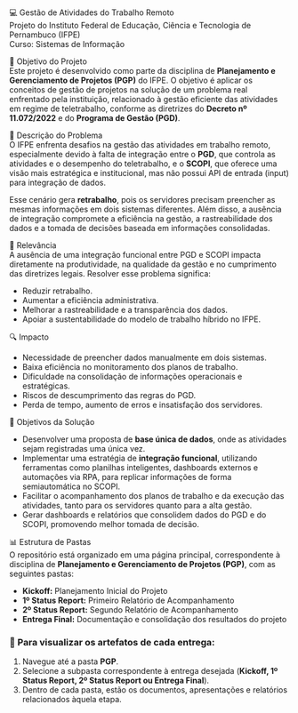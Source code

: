 💻 Gestão de Atividades do Trabalho Remoto  
Projeto do Instituto Federal de Educação, Ciência e Tecnologia de Pernambuco (IFPE)  
Curso: Sistemas de Informação  

🎯 Objetivo do Projeto  
Este projeto é desenvolvido como parte da disciplina de **Planejamento e Gerenciamento de Projetos (PGP)** do IFPE. O objetivo é aplicar os conceitos de gestão de projetos na solução de um problema real enfrentado pela instituição, relacionado à gestão eficiente das atividades em regime de teletrabalho, conforme as diretrizes do **Decreto nº 11.072/2022** e do **Programa de Gestão (PGD)**.  

📝 Descrição do Problema  
O IFPE enfrenta desafios na gestão das atividades em trabalho remoto, especialmente devido à falta de integração entre o **PGD**, que controla as atividades e o desempenho do teletrabalho, e o **SCOPI**, que oferece uma visão mais estratégica e institucional, mas não possui API de entrada (input) para integração de dados.  

Esse cenário gera **retrabalho**, pois os servidores precisam preencher as mesmas informações em dois sistemas diferentes. Além disso, a ausência de integração compromete a eficiência na gestão, a rastreabilidade dos dados e a tomada de decisões baseada em informações consolidadas.  

🌟 Relevância  
A ausência de uma integração funcional entre PGD e SCOPI impacta diretamente na produtividade, na qualidade da gestão e no cumprimento das diretrizes legais. Resolver esse problema significa:  
- Reduzir retrabalho.  
- Aumentar a eficiência administrativa.  
- Melhorar a rastreabilidade e a transparência dos dados.  
- Apoiar a sustentabilidade do modelo de trabalho híbrido no IFPE.  

🔍 Impacto  
- Necessidade de preencher dados manualmente em dois sistemas.  
- Baixa eficiência no monitoramento dos planos de trabalho.  
- Dificuldade na consolidação de informações operacionais e estratégicas.  
- Riscos de descumprimento das regras do PGD.  
- Perda de tempo, aumento de erros e insatisfação dos servidores.  

🎯 Objetivos da Solução  
- Desenvolver uma proposta de **base única de dados**, onde as atividades sejam registradas uma única vez.  
- Implementar uma estratégia de **integração funcional**, utilizando ferramentas como planilhas inteligentes, dashboards externos e automações via RPA, para replicar informações de forma semiautomática no SCOPI.  
- Facilitar o acompanhamento dos planos de trabalho e da execução das atividades, tanto para os servidores quanto para a alta gestão.  
- Gerar dashboards e relatórios que consolidem dados do PGD e do SCOPI, promovendo melhor tomada de decisão.  

📊 Estrutura de Pastas  
O repositório está organizado em uma página principal, correspondente à disciplina de **Planejamento e Gerenciamento de Projetos (PGP)**, com as seguintes pastas:  

- **Kickoff:** Planejamento Inicial do Projeto  
- **1º Status Report:** Primeiro Relatório de Acompanhamento  
- **2º Status Report:** Segundo Relatório de Acompanhamento  
- **Entrega Final:** Documentação e consolidação dos resultados do projeto  

### 🔗 Para visualizar os artefatos de cada entrega:  
1. Navegue até a pasta **PGP**.  
2. Selecione a subpasta correspondente à entrega desejada (**Kickoff, 1º Status Report, 2º Status Report ou Entrega Final**).  
3. Dentro de cada pasta, estão os documentos, apresentações e relatórios relacionados àquela etapa.  

